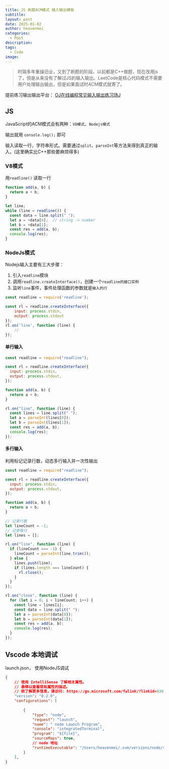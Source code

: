 ```yaml
---
title: JS 刷题ACM模式 输入输出模板
subtitle: 
layout: post
date: 2025-01-02
author: heavenmei
categories:
  - Post
description: 
tags:
  - Code
image:
---
```

> 时隔多年重操旧业，又到了刷题的阶段。以前都是C++做题，现在改用js了，但是从来没有了解过JS的输入输出。LeetCode是核心代码模式不需要用户处理输出输出，但是如果面试时ACM模式就寄了。

提前练习输出输出平台：
[OJ在线编程常见输入输出练习场J](https://ac.nowcoder.com/acm/contest/5657)

## JS
JavaScript的ACM模式会有两种：`V8模式`、`Nodejs模式`

输出就用 `console.log();` 即可

输入读取一行，字符串形式。需要通过`split`、`parseInt`等方法来得到真正的输入。(这里确实比C++那些要麻烦得多)
### V8模式

用`readline()` 读取一行

```js
function add(a, b) {
  return a + b;
}

let line;
while (line = readline()) {
  const data = line.split(" ");
  let a = +data[0];  // string -> number
  let b = +data[1];
  const res = add(a, b);
  console.log(res);
}
```



### NodeJs模式
Nodejs输入主要有三大步骤：

1. 引入`readline`模块
2. 调用`readline.createInterface()`，创建一个`readline的接口实例`
3. 监听`line`事件，事件处理函数的参数就是`输入的行`

```js
const readline = require('readline');

const rl = readline.createInterface({
    input: process.stdin,
    output: process.stdout
});
rl.on('line', function (line) {
    // 
});
```



#### 单行输入

```js
const readline = require("readline");

const rl = readline.createInterface({
  input: process.stdin,
  output: process.stdout,
});

function add(a, b) {
  return a + b;
}

rl.on("line", function (line) {
  const lines = line.split(" ");
  let a = parseInt(lines[0]);
  let b = parseInt(lines[1]);
  const res = add(a, b);
  console.log(res);
});
```

#### 多行输入

利用标记记录行数，动态多行输入并一次性输出

```js
const readline = require("readline");

const rl = readline.createInterface({
  input: process.stdin,
  output: process.stdout,
});

function add(a, b) {
  return a + b;
}

// 记录行数
let lineCount = -1;
// 记录每行
let lines = [];

rl.on("line", function (line) {
  if (lineCount === -1) {
    lineCount = parseInt(line.trim());
  } else {
    lines.push(line);
    if (lines.length === lineCount) {
      rl.close();
    }
  }
});

rl.on("close", function (line) {
  for (let i = 0; i < lineCount; i++) {
    const line = lines[i];
    const data = line.split(" ");
    let a = parseInt(data[0]);
    let b = parseInt(data[1]);
    const res = add(a, b);
    console.log(res);
  }
});

```



## Vscode 本地调试

launch.json， 使用NodeJS调试
```json
{
    // 使用 IntelliSense 了解相关属性。 
    // 悬停以查看现有属性的描述。
    // 欲了解更多信息，请访问: https://go.microsoft.com/fwlink/?linkid=830387
    "version": "0.2.0",
    "configurations": [
        
        {
            "type": "node",
            "request": "launch",
            "name": " node Launch Program",
            "console": "integratedTerminal",
            "program": "${file}",
            "sourceMaps": true,
            // node 地址
            "runtimeExecutable": "/Users/heavenmei/.nvm/versions/node/v20.11.1/bin/node"
        }
    ],
}
```


